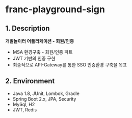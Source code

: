 # franc-playground-sign

## 1. Description
<b>개발놀이터 어플리케이션 - 회원/인증</b>
- MSA 환경구축 - 회원/인증 파트
- JWT 기반의 인증 구현  
- 최종적으로 API-Gateway를 통한 SSO 인증환경 구축을 목표


## 2. Environment
- Java 1.8, JUnit, Lombok, Gradle
- Spring Boot 2.x, JPA, Security
- MySql, H2
- JWT, Redis
